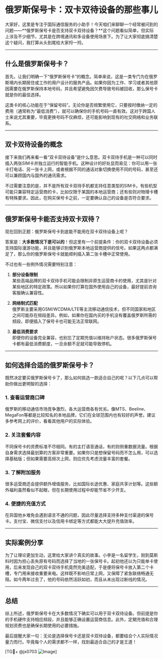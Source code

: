 # 俄罗斯保号卡：双卡双待设备的那些事儿

大家好，这里是专注于国际通信服务的小助手！今天咱们来聊聊一个经常被问到的问题——**俄罗斯保号卡是否支持双卡双待设备？**这个问题看似简单，但实际上涉及不少细节，尤其是在跨境通讯和多设备使用场景下。为了让大家彻底搞清楚这个疑问，我打算从头到尾给大家捋一捋。

---

## 什么是俄罗斯保号卡？

首先，让我们明确一下“俄罗斯保号卡”的概念。简单来说，这是一类专门为在俄罗斯境内长期居住或工作的用户设计的服务产品。如果你因为工作、学习或者其他原因需要在俄罗斯保持本地号码，并且希望避免因欠费导致号码被回收，那么保号卡就是你的最佳选择。

这类卡的核心功能在于“保留号码”。无论你是否频繁使用它，只要按时缴纳一定的费用（通常称为“最低消费”），就可以确保你的手机号码一直有效。这对于跨国人士来说尤其重要，毕竟更换号码不仅麻烦，还可能影响到现有的社交网络和业务联系。

---

## 双卡双待设备的概念

接下来我们再来看一看“双卡双待设备”是什么意思。双卡双待手机是一种可以同时插入两张SIM卡并独立运行的智能手机。这种设计的好处显而易见：你可以用一张卡打电话、另一张卡上网，或者根据不同的通话对象切换使用不同的号码，甚至还可以兼顾国内与国外的通讯需求。

不过需要注意的是，并不是所有双卡双待手机都支持任意类型的SIM卡。有些机型可能只兼容特定运营商的卡，比如仅限于某国的本地运营商；还有些则对物理卡槽有特殊要求。因此，在购买保号卡之前，一定要确认自己的设备是否符合要求。

---

## 俄罗斯保号卡能否支持双卡双待？

现在回到正题：俄罗斯保号卡到底能不能用在双卡双待设备上呢？

答案是：**大多数情况下是可以的**！但这里有一个前提条件：你的双卡双待设备必须支持国际漫游功能，并且能够识别俄罗斯本地运营商提供的信号。如果这两点都满足了，那么你的俄罗斯保号卡就能顺利插入第二张卡槽中正常使用。

不过也有一些例外情况需要特别注意：

1. **部分设备限制**  
   某些高端品牌的双卡双待手机可能会限制非原生运营商卡的使用，尤其是针对某些地区的特定政策。所以如果你打算在国外使用自己的设备，最好提前咨询客服确认兼容性。

2. **网络制式匹配**  
   俄罗斯主要采用GSM/WCDMA/LTE等主流移动通信技术，但不同国家和地区之间可能存在频段差异。例如，如果你在国内买的手机没有覆盖俄罗斯所需的频段，即便插入了保号卡也可能无法正常联网。

3. **最低消费要求**  
   即便你的设备完全兼容，也别忘了定期充值以维持账户状态。很多俄罗斯保号卡都有最低消费额度，一旦余额不足就可能导致停机。

---

## 如何选择合适的俄罗斯保号卡？

既然决定要买俄罗斯保号卡了，那么如何挑选一款适合自己的呢？以下几点可以帮助你做出更明智的选择：

### 1. **查看运营商口碑**
   俄罗斯的移动通信市场竞争激烈，各大运营商各有优劣。像MTS、Beeline、MegaFon等都是比较知名的本地品牌，它们在全球范围内也有较好的声誉。建议多参考网上的评价，看看其他用户的实际体验。

### 2. **关注套餐内容**
   不同保号卡的资费标准不尽相同。有的主打语音通话，有的则侧重数据流量。根据自身需求选择最划算的方案非常重要。如果你只是想保留号码而不怎么用，可以选择基础版；但如果需要高频次上网，则应优先考虑流量丰富的套餐。

### 3. **了解附加服务**
   很多运营商还会提供额外增值服务，比如国际长途优惠、家庭共享计划等。这些额外福利虽然看似不起眼，但在长期使用过程中却能节省不少开支。

### 4. **便捷的充值方式**
   在异国他乡难免会遇到语言不通的问题，因此尽量选择支持多种支付渠道的保号卡。支付宝、微信支付以及信用卡绑定等方式都能大大提升充值效率。

---

## 实际案例分享

为了让理论更加生动，这里给大家讲个真实的故事。小李是一名留学生，刚到莫斯科时因为担心丢失原有号码而选择了当地的一张保号卡。起初他还以为只能单卡使用，后来发现自己的双卡双待手机竟然完美适配，于是便将保号卡放入第二个卡槽，专门用来接收重要来电。这样既不影响日常上网，又保障了紧急联络畅通无阻。如今两年过去了，他的号码依然活跃如初，而且从未出现过断线的情况。

---

## 总结

综上所述，俄罗斯保号卡在大多数情况下确实可以用于双卡双待设备。但前提是你的手机硬件支持相应频段，并且能够正确设置运营商信息。此外，定期充值和合理规划资费也是确保长期使用的必要措施。

最后提醒大家一句：无论是选择保号卡还是双卡双待设备，都要结合个人实际情况量力而行。毕竟每个人的需求都不一样，找到最适合自己的才是王道！

[TG💪+ @jx0703 ![Image](https://github.com/user-attachments/assets/dbca1d08-cadb-493c-b0ec-ad6f7a83f270)]